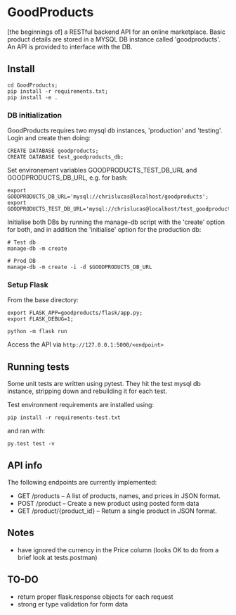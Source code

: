 # GoodProducts

[the beginnings of] a RESTful backend API for an online marketplace. Basic product details are stored in a MYSQL DB instance called 'goodproducts'. An API is provided to interface with the DB.


## Install

```
cd GoodProducts;
pip install -r requirements.txt;
pip install -e .
```

### DB initialization

GoodProducts requires two mysql db instances, 'production' and 'testing'. Login and create then doing:
```
CREATE DATABASE goodproducts;
CREATE DATABASE test_goodproducts_db;
```

Set environement variables GOODPRODUCTS_TEST_DB_URL and GOODPRODUCTS_DB_URL, e.g. for bash:
```
export GOODPRODUCTS_DB_URL='mysql://chrislucas@localhost/goodproducts';
export GOODPRODUCTS_TEST_DB_URL='mysql://chrislucas@localhost/test_goodproducts_db';
```

Initialise both DBs by running the manage-db script with the 'create' option for both, and in addition the 'initialise' option for the production db:

```
# Test db
manage-db -m create

# Prod DB
manage-db -m create -i -d $GOODPRODUCTS_DB_URL
```

### Setup Flask
From the base directory:

```
export FLASK_APP=goodproducts/flask/app.py;
export FLASK_DEBUG=1;
```

`python -m flask run`

Access the API via `http://127.0.0.1:5000/<endpoint>`


## Running tests
Some unit tests are written using pytest. They hit the test mysql db instance, stripping down and rebuilding it for each test.

Test environment requirements are installed using:

`pip install -r requirements-test.txt`

and ran with:

`py.test test -v`


## API info

The following endpoints are currently implemented:

* GET /products – A list of products, names, and prices in JSON format.  
* POST /product – Create a new product using posted form data
* GET /product/{product_id} – Return a single product in JSON format.


## Notes
* have ignored the currency in the Price column (looks OK to do from a brief look at tests.postman)


## TO-DO
* return proper flask.response objects for each request
* strong er type validation for form data